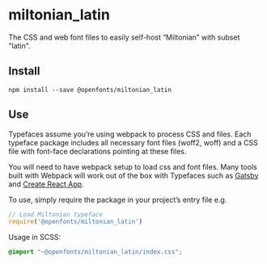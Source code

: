 
# miltonian_latin

The CSS and web font files to easily self-host “Miltonian” with subset "latin".

## Install

`npm install --save @openfonts/miltonian_latin`

## Use

Typefaces assume you’re using webpack to process CSS and files. Each typeface
package includes all necessary font files (woff2, woff) and a CSS file with
font-face declarations pointing at these files.

You will need to have webpack setup to load css and font files. Many tools built
with Webpack will work out of the box with Typefaces such as [Gatsby](https://github.com/gatsbyjs/gatsby)
and [Create React App](https://github.com/facebookincubator/create-react-app).

To use, simply require the package in your project’s entry file e.g.

```javascript
// Load Miltonian typeface
require('@openfonts/miltonian_latin')
```

Usage in SCSS:
```scss
@import "~@openfonts/miltonian_latin/index.css";
```
